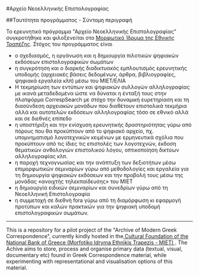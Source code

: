 #Αρχείο Νεοελληνικής Επιστολογραφίας 

##Ταυτότητα προγράμματος - Σύντομη περιγραφή


Το ερευνητικό πρόγραμμα "Αρχείο Νεοελληνικής Επιστολογραφίας" συγκροτήθηκε και φιλοξενείται στο <a href="http://www.miet.gr/web/en/miet/default.asp?categoryid=1&p=1
"> Μορφωτικό Ίδρυμα της Εθνικής Τραπέζης</a>. Στόχος του προγράμματος είναι 
<ul>
<li> ο σχεδιασμός, η οργάνωση και η δημιουργία πιλοτικών ψηφιακών εκδόσεων επιστολογραφικών σωμάτων </li>
<li>	η συγκρότηση και ο διαρκής διαδικτυακός εμπλουτισμός ερευνητικής υποδομής (αρχειακές βάσεις δεδομένων, άρθρα, βιβλιογραφίες, ψηφιακά εργαλεία κλπ) μέσω του ΜΙΕΤ/ΕΛΙΑ </li>
<li>Η τεκμηρίωση των εντύπων και ψηφιακών συλλογών αλληλογραφίας με ικανά μεταδεδομένα ώστε να δύναται η ένταξή τους στην πλατφόρμα CorrespSearch με στόχο την δυναμική ευρετηρίαση και τη διασύνδεση αρχειακών μονάδων που διαθέτουν επιστολικά τεκμήρια αλλά και αυτοτελών εκδόσεων αλληλογραφίας τόσο σε εθνικό αλλά και σε διεθνές επίπεδο</li>
<li>η υποστήριξη και την ενίσχυση ερευνητικής δραστηριότητας γύρω από πόρους που θα προκύπτουν από το ψηφιακό αρχείο, πχ. υπομνηματισμό λογοτεχνικών κειμένων με ερμηνευτικά σχόλια που προκύπτουν από τις ίδιες τις επιστολές των λογοτεχνών, έκδοση θεματικών ανθολογιών επιστολικού λόγου, οπτικοποίηση δικτύων αλληλογραφίας κλπ.</li>
<li>η παροχή τεχνογνωσίας και την ανάπτυξη των δεξιοτήτων μέσω επιμορφωτικών σεμιναρίων γύρω από μεθοδολογίες και εργαλεία για τη δημιουργία ψηφιακών εκδόσεων και την προβολή τους μέσω της μονάδας «ανοιχτής τηλεκπαίδευσης» του ΜΙΕΤ</li>
<li>	η δημιουργία ειδικών σεμιναρίων και συνεδρίων γύρω από τη Νεοελληνική Επιστολογραφία </li>
<li>	η συμμετοχή σε διεθνή fora γύρω από τη διαμόρφωση κι εφαρμογή προτύπων και καλών πρακτικών για την ψηφιακή υποδομή επιστολογραφικών σωμάτων.</li>
</ul><lb/>

------
This is a repository for a pilot project of the "Archive of Modern Greek Correspondence", currently kindly hosted in the<a href="http://www.miet.gr/web/en/miet/default.asp?categoryid=1&p=1
"> Cultural Foundation of the National Bank of Greece (Morfotiko Idryma Ethnikis Trapezis - MIET) </a>. The Achive aims to store, process and organise primary data (textual, visual, documentary etc) found in Greek Correspondence material, while experimenting with representational and visualisation options of this material.

